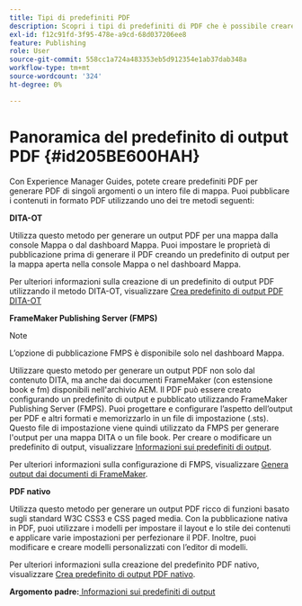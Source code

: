 ```yaml
---
title: Tipi di predefiniti PDF
description: Scopri i tipi di predefiniti di PDF che è possibile creare con Adobe Experience Manager Guides.
exl-id: f12c91fd-3f95-478e-a9cd-68d037206ee8
feature: Publishing
role: User
source-git-commit: 558cc1a724a483353eb5d912354e1ab37dab348a
workflow-type: tm+mt
source-wordcount: '324'
ht-degree: 0%

---
```


# Panoramica del predefinito di output PDF {#id205BE600HAH}

Con Experience Manager Guides, potete creare predefiniti PDF per generare PDF di singoli argomenti o un intero file di mappa. Puoi pubblicare i contenuti in formato PDF utilizzando uno dei tre metodi seguenti:

**DITA-OT**

Utilizza questo metodo per generare un output PDF per una mappa dalla console Mappa o dal dashboard Mappa. Puoi impostare le proprietà di pubblicazione prima di generare il PDF creando un predefinito di output per la mappa aperta nella console Mappa o nel dashboard Mappa.

Per ulteriori informazioni sulla creazione di un predefinito di output PDF utilizzando il metodo DITA-OT, visualizzare [Crea predefinito di output PDF DITA-OT](./generate-output-pdf-dita-ot.md)

**FrameMaker Publishing Server (FMPS)**

>[!NOTE]
>
> L’opzione di pubblicazione FMPS è disponibile solo nel dashboard Mappa.

Utilizzare questo metodo per generare un output PDF non solo dal contenuto DITA, ma anche dai documenti FrameMaker (con estensione book e fm) disponibili nell&#39;archivio AEM. Il PDF può essere creato configurando un predefinito di output e pubblicato utilizzando FrameMaker Publishing Server (FMPS). Puoi progettare e configurare l’aspetto dell’output per PDF e altri formati e memorizzarlo in un file di impostazione (.sts). Questo file di impostazione viene quindi utilizzato da FMPS per generare l&#39;output per una mappa DITA o un file book. Per creare o modificare un predefinito di output, visualizzare [Informazioni sui predefiniti di output](../user-guide/generate-output-understand-presets.md).

Per ulteriori informazioni sulla configurazione di FMPS, visualizzare [Genera output dai documenti di FrameMaker](../user-guide/fm-output-generatation.md).

**PDF nativo**

Utilizza questo metodo per generare un output PDF ricco di funzioni basato sugli standard W3C CSS3 e CSS paged media. Con la pubblicazione nativa in PDF, puoi utilizzare i modelli per impostare il layout e lo stile dei contenuti e applicare varie impostazioni per perfezionare il PDF. Inoltre, puoi modificare e creare modelli personalizzati con l’editor di modelli.

Per ulteriori informazioni sulla creazione del predefinito PDF nativo, visualizzare [Crea predefinito di output PDF nativo](../web-editor/native-pdf-web-editor.md).





**Argomento padre:**&#x200B;[ Informazioni sui predefiniti di output](generate-output-understand-presets.md)
